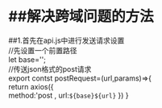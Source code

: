 ##解决跨域问题的方法  
=
##1.首先在api.js中进行发送请求设置  
//先设置一个前置路径  
let base='';  
//传送json格式的post请求  
export contst postRequest=(url,params)=>{  
   return axios({  
   method:'post ,
   url:`${base}${url}`
   })
}
